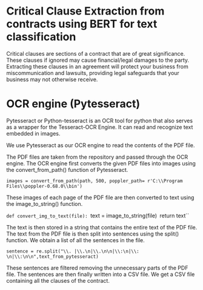 # Critical Clause Extraction from contracts using BERT for text classification

Critical clauses are sections of a contract that are of great significance. These clauses if ignored may cause financial/legal damages to the party. Extracting these clauses in an agreement will protect your business from miscommunication and lawsuits, providing legal safeguards that your business may not otherwise receive.

# OCR engine (Pytesseract)
Pytesseract or Python-tesseract is an OCR tool for python that also serves as a wrapper for the Tesseract-OCR Engine. It can read and recognize text embedded in images.

We use Pytesseract as our OCR engine to read the contents of the PDF file.

The PDF files are taken from the repository and passed through the OCR engine. The OCR engine first converts the given PDF files into images using the convert_from_path() function of Pytesseract.

``images = convert_from_path(path, 500, poppler_path= r'C:\\Program Files\\poppler-0.68.0\\bin')``

These images of each page of the PDF file are then converted to text using the image_to_string() function.

``def convert_img_to_text(file):
``text = image_to_string(file)``
``return text``
    
The text is then stored in a string that contains the entire text of the PDF file. The text from the PDF file is then split into sentences using the split() function. We obtain a list of all the sentences in the file.

``sentence = re.split("\\. |\\.\n|\\.\n\n|\\:\n|\\: \n|\\:\n\n",text_from_pytesseract)``

These sentences are filtered removing the unnecessary parts of the PDF file. The sentences are then finally written into a CSV file. We get a CSV file containing all the clauses of the contract.
